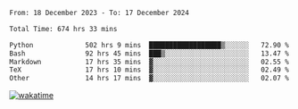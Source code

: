 <!--START_SECTION:waka-->

```txt
From: 18 December 2023 - To: 17 December 2024

Total Time: 674 hrs 33 mins

Python             502 hrs 9 mins  ██████████████████▒░░░░░░   72.90 %
Bash               92 hrs 45 mins  ███▒░░░░░░░░░░░░░░░░░░░░░   13.47 %
Markdown           17 hrs 35 mins  ▓░░░░░░░░░░░░░░░░░░░░░░░░   02.55 %
TeX                17 hrs 10 mins  ▓░░░░░░░░░░░░░░░░░░░░░░░░   02.49 %
Other              14 hrs 17 mins  ▓░░░░░░░░░░░░░░░░░░░░░░░░   02.07 %
```

<!--END_SECTION:waka-->
[![wakatime](https://wakatime.com/badge/user/5f89a63a-5294-4958-ad30-2b3455e63f2a.svg)](https://wakatime.com/@5f89a63a-5294-4958-ad30-2b3455e63f2a)
